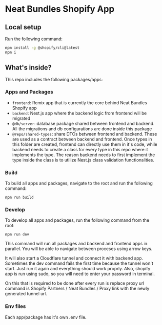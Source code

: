 # Neat Bundles Shopify App

## Local setup

Run the following command:

```sh
npm install -g @shopify/cli@latest
npm i
```

## What's inside?

This repo includes the following packages/apps:

### Apps and Packages

- `frontend`: Remix app that is currently the core behind Neat Bundles Shopify app
- `backend`: Nest.js app where the backend logic from frontend will be migrated
- `@db/server`: database package shared between frontend and backend. All the migrations and db configurations are done inside this package
- `@repo/shared-types`: share DTOs between frontend and backend. These are used as a contract between backend and frontend. Once types in this folder are created, frontend can directly use them in it's code, while backend needs to create a class for every type in this repo where it implements the type. The reason backend needs to first implement the type inside the class is to utilize Nest.js class validation functionalities.

### Build

To build all apps and packages, navigate to the root and run the following command:

```
npm run build
```

### Develop

To develop all apps and packages, run the following command from the root:

```
npm run dev
```

This command will run all packages and backend and frontend apps in parallel. You will be able to navigate between proceses using arrow keys.

It will also start a Cloudflare tunnel and connect it with backend app. Sometimes the dev command fails the first time because the tunnel won't start. Just run it again and everything should work proprly. Also, shopify app is run using sudo, so you will need to enter your password in terminal.

On this that is required to be done after every run is replace proxy url command is Shopify Partners / Neat Bundles / Proxy link with the newly generated tunnel url.

### Env files

Each app/package has it's own .env file.
